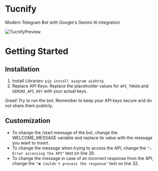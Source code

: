 # Tucnify
Modern Telegram Bot with Google's Gemini AI integration

![TucnifyPreview](https://github.com/user-attachments/assets/7461886e-b065-4c88-b186-3669bbcb0874)

# Getting Started
## Installation
1. Install Libraries: `pip install aiogram aiohttp`
2. Replace API Keys: Replace the placeholder values for `API_TOKEN` and `GEMINI_API_KEY` with your actual keys.

Great! Try to run the bot. Remember to keep your API keys secure and do not share them publicly.

## Customization
- To change the /start message of the bot, change the WELCOME_MESSAGE variable and replace its value with the message you want to insert.
- To change the message when trying to access the API, change the `"⚠️ Error accessing the API"` text on line 26.
- To change the message in case of an incorrect response from the API, change the `"❌ Couldn't process the response"` text on line 32.
